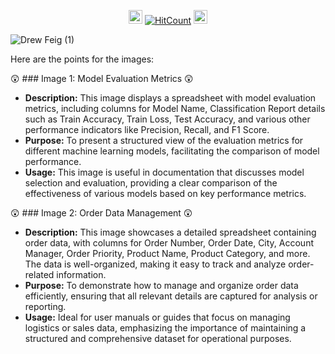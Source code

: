 
<div id="profile-views-badge" align="center">
 
<img src="https://emoji.discord.st/emojis/768b108d-274f-4f44-a634-8477b16efce7.gif" width="22">  [![HitCount](https://hits.dwyl.com/mehedi2091/Data-Extraction.svg?style=flat-square)](http://hits.dwyl.com/mehedi2091/Data-Extraction)  <img src="https://emoji.discord.st/emojis/768b108d-274f-4f44-a634-8477b16efce7.gif" width="22">
 
</div>


![Drew Feig (1)](https://github.com/user-attachments/assets/66e66b85-b30d-49a5-ae97-3f62f920c94c)

Here are the points for the images:

😲 ### Image 1: Model Evaluation Metrics 😲
- **Description:** This image displays a spreadsheet with model evaluation metrics, including columns for Model Name, Classification Report details such as Train Accuracy, Train Loss, Test Accuracy, and various other performance indicators like Precision, Recall, and F1 Score.
- **Purpose:** To present a structured view of the evaluation metrics for different machine learning models, facilitating the comparison of model performance.
- **Usage:** This image is useful in documentation that discusses model selection and evaluation, providing a clear comparison of the effectiveness of various models based on key performance metrics.

😲 ### Image 2: Order Data Management 😲
- **Description:** This image showcases a detailed spreadsheet containing order data, with columns for Order Number, Order Date, City, Account Manager, Order Priority, Product Name, Product Category, and more. The data is well-organized, making it easy to track and analyze order-related information.
- **Purpose:** To demonstrate how to manage and organize order data efficiently, ensuring that all relevant details are captured for analysis or reporting.
- **Usage:** Ideal for user manuals or guides that focus on managing logistics or sales data, emphasizing the importance of maintaining a structured and comprehensive dataset for operational purposes.
